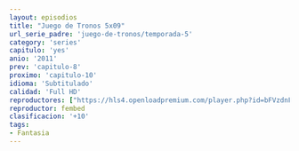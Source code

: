 ```yaml
---
layout: episodios
title: "Juego de Tronos 5x09"
url_serie_padre: 'juego-de-tronos/temporada-5'
category: 'series'
capitulo: 'yes'
anio: '2011'
prev: 'capitulo-8'
proximo: 'capitulo-10'
idioma: 'Subtitulado'
calidad: 'Full HD'
reproductores: ["https://hls4.openloadpremium.com/player.php?id=bFVzdnFtbTRVZFI2TjFYc0dKMkJ6cW44UEF4Y0cxM2hYQldIRTk3OTNwaURNa0NRRW9ZaU1sY3ZtcTZKT1htNldMTk5oM0dWQkZMV0JMYkcrRHVBMVE9PQ&sub=https://sub.cuevana2.io/vtt-sub/sub7/Game.Of.Thrones.S05E09.vtt"]
reproductor: fembed
clasificacion: '+10'
tags:
- Fantasia
---
```













